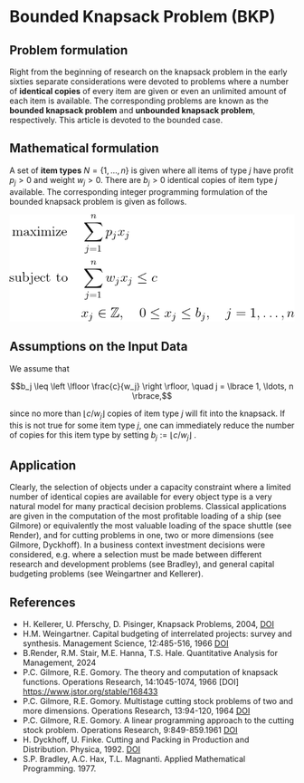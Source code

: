 # Bounded Knapsack Problem (BKP)


## Problem formulation

Right from the beginning of research on the knapsack problem in the early sixties
separate considerations were devoted to problems where a number of **identical copies**
of every item are given or even an unlimited amount of each item is available.
The corresponding problems are known as the **bounded knapsack problem** and **unbounded knapsack problem**, respectively.
This article is devoted to the bounded case.


## Mathematical formulation

A set of **item types** $N = \lbrace 1, \ldots, n \rbrace$ is given where all items of type $j$ have
profit $p_j > 0$ and weight $w_j > 0$. There are $b_j > 0$ identical copies of item type $j$ available. The
corresponding integer programming formulation of the bounded knapsack problem is given as follows.

![Mathematical formulation](./problem.png)





## Assumptions on the Input Data

We assume that
```math
b_j \leq \left \lfloor \frac{c}{w_j} \right \rfloor, \quad j = \lbrace 1, \ldots, n \rbrace,
```
since no more than $\lfloor c/ w_j \rfloor$ copies of item type $j$ will fit into the knapsack. If this is
not true for some item type $j$, one can immediately reduce the number of copies for
this item type by setting $b_j := \lfloor c / w_j \rfloor$ .


## Application

Clearly, the selection of objects under a capacity constraint where a limited number
of identical copies are available for every object type is a very natural model for many practical decision problems.
Classical applications are given in the computation of the most profitable loading of a ship (see Gilmore)
or equivalently the most valuable loading of the space shuttle (see Render),
and for cutting problems in one, two or more dimensions (see Gilmore, Dyckhoff).
In a business context investment decisions were considered, e.g. where a selection must be made
between different research and development problems (see Bradley), and general capital budgeting problems (see Weingartner and Kellerer).


## References
+  H. Kellerer, U. Pferschy, D. Pisinger, Knapsack Problems, 2004, [DOI](https://doi.org/10.1007/978-3-540-24777-7)
+ H.M. Weingartner. Capital budgeting of interrelated projects: survey and synthesis. Management Science, 12:485-516, 1966 [DOI](https://www.jstor.org/stable/2627881)
+ B.Render, R.M. Stair, M.E. Hanna, T.S. Hale. Quantitative Analysis for Management, 2024
+ P.C. Gilmore, R.E. Gomory. The theory and computation of knapsack functions. Operations Research, 14:1045-1074, 1966 [DOI] https://www.jstor.org/stable/168433
+ P.C. Gilmore, R.E. Gomory. Multistage cutting stock problems of two and more dimensions. Operations Research, 13:94-120, 1964 [DOI](https://www.jstor.org/stable/167956)
+ P.C. Gilmore, R.E. Gomory. A linear programming approach to the cutting stock problem. Operations Research, 9:849-859.1961 [DOI](https://www.jstor.org/stable/167051)
+ H. Dyckhoff, U. Finke. Cutting and Packing in Production and Distribution. Physica, 1992. [DOI](https://link.springer.com/book/10.1007/978-3-642-58165-6)
+ S.P. Bradley, A.C. Hax, T.L. Magnanti. Applied Mathematical Programming. 1977.






